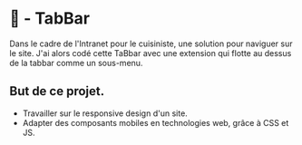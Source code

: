 # 📱 - TabBar
Dans le cadre de l'Intranet pour le cuisiniste, une solution pour naviguer sur le site. J'ai alors codé cette TaBbar avec une extension qui flotte au dessus de la tabbar comme un sous-menu. 

## But de ce projet.
- Travailler sur le responsive design d'un site.
- Adapter des composants mobiles en technologies web, grâce à CSS et JS.
